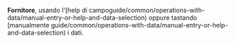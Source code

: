 **Fornitore**, usando l'[help di campoguide/common/operations-with-data/manual-entry-or-help-and-data-selection) oppure tastando [manualmente guide/common/operations-with-data/manual-entry-or-help-and-data-selection) i dati.